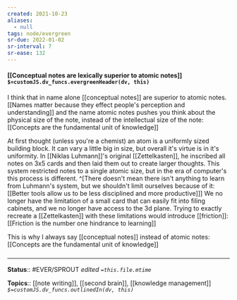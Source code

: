 ```yaml
---
created: 2021-10-23
aliases:
  - null
tags: node/evergreen
sr-due: 2022-01-02
sr-interval: 7
sr-ease: 132
---
```


#### [[Conceptual notes are lexically superior to atomic notes]] `$=customJS.dv_funcs.evergreenHeader(dv, this)`

I think that in name alone [[conceptual notes]] are superior to atomic notes. [[Names matter because they effect people's perception and understanding]] and the name atomic notes pushes you think about the physical size of the note, instead of the intellectual size of the note: [[Concepts are the fundamental unit of knowledge]]

At first thought (unless you're a chemist) an atom is a uniformly sized building block. It can vary a little big in size, but overall it's virtue is in it's uniformity.
In [[Niklas Luhmann]]'s original [[Zettelkasten]], he inscribed all notes on 3x5 cards and then laid them out to create larger thoughts.  This system restricted notes to a single atomic size, but in the era of computer's this process is different.
^[There doesn't mean there isn't anything to learn from Luhmann's system, but we shouldn't limit ourselves because of it: [[Better tools allow us to be less disciplined and more productive]]]
We no longer have the limitation of a small card that can easily fit into filing cabinets, and we no longer have access to the 3d plane. Trying to exactly recreate a [[Zettelkasten]] with these limitations would introduce [[friction]]: [[Friction is the number one hindrance to learning]]

This is why I always say [[conceptual notes]] instead of atomic notes: [[Concepts are the fundamental unit of knowledge]]

### <hr class="footnote"/>

**Status**:: #EVER/SPROUT 
*edited `=this.file.mtime`*

**Topics**:: [[note writing]], [[second brain]], [[knowledge management]]
*`$=customJS.dv_funcs.outlinedIn(dv, this)`*
